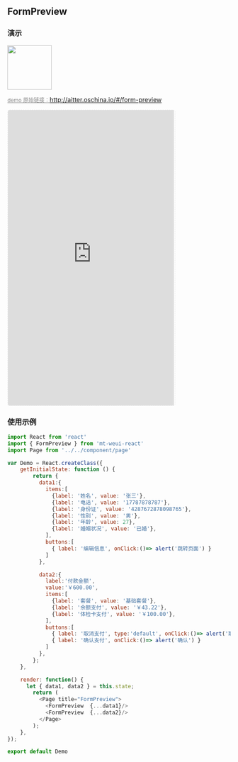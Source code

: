 ## FormPreview

### 演示

<img width="100" src="http://qr.topscan.com/api.php?text=http://aitter.oschina.io/#/form-preview"/>

<a href="http://aitter.oschina.io/#/form-preview" target="_blank" style="font-size:12px;color:#888;">demo 原始链接：http://aitter.oschina.io/#/form-preview</a>

<div style="width:377px;height:667px;display:inline-block;border:1px dashed #ececec;border-radius:5px;overflow:hidden;">
  <iframe src="http://aitter.oschina.io/#/form-preview" width="375" height="667" border="0" frameborder="0"></iframe>
</div>


### 使用示例

``` javascript
import React from 'react'
import { FormPreview } from 'mt-weui-react'
import Page from '../../component/page'

var Demo = React.createClass({
    getInitialState: function () {
        return {
          data1:{
            items:[
              {label: '姓名', value: '张三'},
              {label: '电话', value: '17787878787'},
              {label: '身份证', value: '4287672878098765'},
              {label: '性别', value: '男'},
              {label: '年龄', value: 27},
              {label: '婚姻状况', value: '已婚'},
            ],
            buttons:[
              { label: '编辑信息', onClick:()=> alert('跳转页面') }
            ]
          },

          data2:{
            label:'付款金额',
            value:'￥600.00',
            items:[
              {label: '套餐', value: '基础套餐'},
              {label: '余额支付', value: '￥43.22'},
              {label: '体检卡支付', value: '￥100.00'},
            ],
            buttons:[
              { label: '取消支付', type:'default', onClick:()=> alert('取消') },
              { label: '确认支付', onClick:()=> alert('确认') }
            ]
          },
        };
    },

    render: function() {
      let { data1, data2 } = this.state;
        return (
          <Page title="FormPreview">
            <FormPreview  {...data1}/>
            <FormPreview  {...data2}/>
          </Page>
        );
    },
});

export default Demo

```

